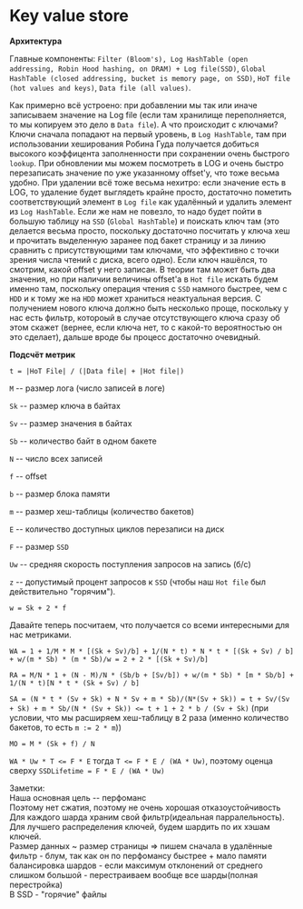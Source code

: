 # Key value store

**Архитектура**

Главные компоненты: `Filter (Bloom's), Log HashTable (open addressing, Robin Hood hashing, on DRAM) + Log file(SSD)`, `Global HashTable (closed addressing, bucket is memory page, on SSD)`,
`HoT file (hot values and keys)`, `Data file (all values)`.

Как примерно всё устроено: при добавлении мы так или иначе записываем значение на Log file (если там хранилище переполняется, то мы копируем это дело в `Data file`). А что происходит с ключами? Ключи сначала попадают на первый уровень, в `Log HashTable`, там при использовании хеширования Робина Гуда получается добиться высокого коэффицента заполненности при сохранении очень быстрого `lookup`. При обновлении мы можем посмотреть в LOG и очень быстро перезаписать значение по уже указанному offset'у, что тоже весьма удобно. При удалении всё тоже весьма нехитро: если значение есть в LOG, то удаление будет выглядеть крайне просто, достаточно пометить соответствующий элемент в `Log file` как удалённый и удалить элемент из `Log HashTable`. Если же нам не повезло, то надо будет пойти в большую таблицу на `SSD` (`Global HashTable`) и поискать ключ там (это делается весьма просто, поскольку достаточно посчитать у ключа хеш и прочитать выделенную заранее под бакет страницу и за линию сравнить с присутствующими там ключами, что эффективно с точки зрения числа чтений с диска, всего одно). Если ключ нашёлся, то смотрим, какой offset у него записан. В теории там может быть два значения, но при наличии величины offset'а в `Hot file` искать будем именно там, поскольку операция чтения с `SSD` намного быстрее, чем с `HDD` и к тому же на `HDD` может храниться неактуальная версия. C получением нового ключа должно быть несколько проще, поскольку у нас есть фильтр, котороый в случае отсутствующего ключа сразу об этом скажет (вернее, если ключа нет, то с какой-то вероятностью он это сделает), дальше вроде бы процесс достаточно очевидный.

**Подсчёт метрик**

`t = |HoT File| / (|Data file| + |Hot file|)`

`M` -- размер лога (число записей в логе)

`Sk` -- размер ключа в байтах

`Sv` -- размер значения в байтах

`Sb` -- количество байт в одном бакете

`N` -- число всех записей

`f` -- offset

`b` -- размер блока памяти

`m` -- размер хеш-таблицы (количество бакетов)

`E` -- количество доступных циклов перезаписи на диск

`F` -- размер `SSD`

`Uw` -- средняя скорость поступления запросов на запись (б/c)

`z` -- допустимый процент запросов к `SSD` (чтобы наш `Hot file` был действительно "горячим").

`w = Sk + 2 * f` 

Давайте теперь посчитаем, что получается со всеми интересными для нас метриками.

`WA = 1 + 1/M * M * [(Sk + Sv)/b] + 1/(N * t) * N * t * [(Sk + Sv) / b] + w/(m * Sb) * (m * Sb)/w = 2 + 2 * [(Sk + Sv)/b]`

`RA = M/N * 1 + (N - M)/N * (Sb/b + [Sv/b]) + w/(m * Sb) * [m * Sb/b] + 1/(N * t)[N * t * (Sk + Sv) / b]`

`SA = (N * t * (Sv + Sk) + N * Sv + m * Sb)/(N*(Sv + Sk)) = t + Sv/(Sv + Sk) + m * Sb/(N * (Sv + Sk)) <= t + 1 + 2 * b / (Sv + Sk)` (при условии, что мы расширяем хеш-таблицу в 2 раза (именно количество бакетов, то есть `m := 2 * m`))

`MO = M * (Sk + f) / N`

`WA * Uw * T <= F * E` тогда `T <= F * E / (WA * Uw)`, поэтому оценца сверху `SSDLifetime = F * E / (WA * Uw)`


Заметки:  
  Наша основная цель -- перфоманс  
  Поэтому нет сжатия, поэтому не очень хорошая отказоустойчивость  
  Для каждого шарда храним свой фильтр(идеальная парралельность).  
  Для лучшего распределения ключей, будем шардить по их хэшам ключей.  
  Размер данных ~ размер страницы => пишем сначала в удалённые  
  фильтр - блум, так как он по перфомансу быстрее + мало памяти  
  балансировка шардов - если максимум отклонений от среднего слишком большой - перестраиваем вообще все шарды(полная перестройка)  
  В SSD - "горячие" файлы
